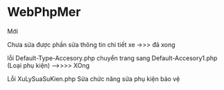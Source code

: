 # WebPhpMer
Mới


Chưa sửa được phần sửa thông tin chi tiết xe ->>> đã xong

lỗi Default-Type-Accesory.php chuyển trang sang Default-Accesory1.php (Loại phụ kiện) -->>>> XOng

Lỗi XuLySuaSuKien.php Sửa chức năng sửa phụ kiện bảo vệ